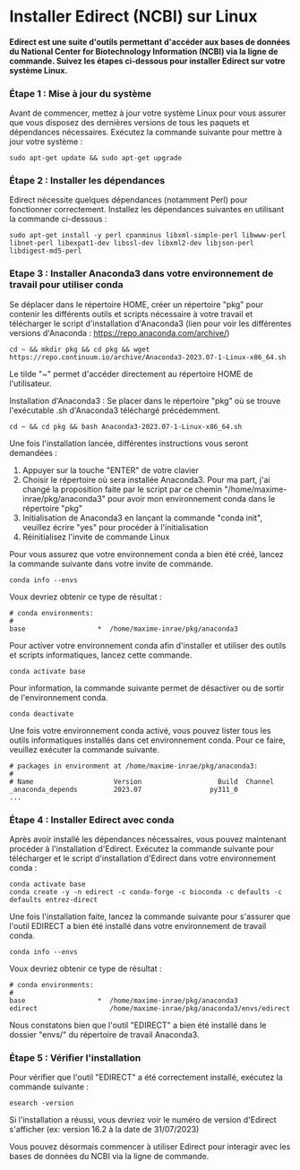 # Installer Edirect (NCBI) sur Linux

#### Edirect est une suite d'outils permettant d'accéder aux bases de données du National Center for Biotechnology Information (NCBI) via la ligne de commande. Suivez les étapes ci-dessous pour installer Edirect sur votre système Linux.

### Étape 1 : Mise à jour du système

Avant de commencer, mettez à jour votre système Linux pour vous assurer que vous disposez des dernières versions de tous les paquets et dépendances nécessaires. Exécutez la commande suivante pour mettre à jour votre système :

```
sudo apt-get update && sudo apt-get upgrade
```

### Étape 2 : Installer les dépendances

Edirect nécessite quelques dépendances (notamment Perl) pour fonctionner correctement. Installez les dépendances suivantes en utilisant la commande ci-dessous :

```
sudo apt-get install -y perl cpanminus libxml-simple-perl libwww-perl libnet-perl libexpat1-dev libssl-dev libxml2-dev libjson-perl libdigest-md5-perl
```

### Etape 3 : Installer Anaconda3 dans votre environnement de travail pour utiliser conda

Se déplacer dans le répertoire HOME, créer un répertoire "pkg" pour contenir les différents outils et scripts nécessaire à votre travail et télécharger le script d'installation d'Anaconda3 (lien pour voir les différentes versions d'Anaconda : https://repo.anaconda.com/archive/)
```
cd ~ && mkdir pkg && cd pkg && wget https://repo.continuum.io/archive/Anaconda3-2023.07-1-Linux-x86_64.sh
```
Le tilde "~" permet d'accéder directement au répertoire HOME de l'utilisateur.  

Installation d'Anaconda3 : Se placer dans le répertoire "pkg" où se trouve l'exécutable .sh d'Anaconda3 téléchargé précédemment. 

```
cd ~ && cd pkg && bash Anaconda3-2023.07-1-Linux-x86_64.sh
```

Une fois l'installation lancée, différentes instructions vous seront demandées : 

  1. Appuyer sur la touche "ENTER" de votre clavier 
  2. Choisir le répertoire où sera installée Anaconda3. Pour ma part, j'ai changé la proposition faite par le script par ce chemin "/home/maxime-inrae/pkg/anaconda3" pour avoir mon environnement conda dans le répertoire "pkg"
  3. Initialisation de Anaconda3 en lançant la commande "conda init", veuillez écrire "yes" pour procéder à l'initialisation
  4. Réinitialisez l'invite de commande Linux

Pour vous assurez que votre environnement conda a bien été créé, lancez la commande suivante dans votre invite de commande. 
```
conda info --envs
```
Voux devriez obtenir ce type de résultat :  
```
# conda environments:
#
base                  *  /home/maxime-inrae/pkg/anaconda3
```

Pour activer votre environnement conda afin d'installer et utiliser des outils et scripts informatiques, lancez cette commande.
```
conda activate base
```
Pour information, la commande suivante permet de désactiver ou de sortir de l'environnement conda.
```
conda deactivate
```

Une fois votre environnement conda activé, vous pouvez lister tous les outils informatiques installés dans cet environnement conda. Pour ce faire, veuillez exécuter la commande suivante.
```
# packages in environment at /home/maxime-inrae/pkg/anaconda3:
#
# Name                    Version                   Build  Channel
_anaconda_depends         2023.07                 py311_0
...
```


### Étape 4 : Installer Edirect avec conda

Après avoir installé les dépendances nécessaires, vous pouvez maintenant procéder à l'installation d'Edirect. Exécutez la commande suivante pour télécharger et le script d'installation d'Edirect dans votre environnement conda :

```
conda activate base
conda create -y -n edirect -c conda-forge -c bioconda -c defaults -c defaults entrez-direct
```

Une fois l'installation faite, lancez la commande suivante pour s'assurer que l'outil EDIRECT a bien été installé dans votre environnement de travail conda.  
```
conda info --envs
```
Voux devriez obtenir ce type de résultat : 
```
# conda environments:
#
base                  *  /home/maxime-inrae/pkg/anaconda3
edirect                  /home/maxime-inrae/pkg/anaconda3/envs/edirect
```
Nous constatons bien que l'outil "EDIRECT" a bien été installé dans le dossier "envs/" du répertoire de travail Anaconda3.

### Étape 5 : Vérifier l'installation

Pour vérifier que l'outil "EDIRECT" a été correctement installé, exécutez la commande suivante :

```
esearch -version
```

Si l'installation a réussi, vous devriez voir le numéro de version d'Edirect s'afficher (ex: version 16.2 à la date de 31/07/2023)

Vous pouvez désormais commencer à utiliser Edirect pour interagir avec les bases de données du NCBI via la ligne de commande.
